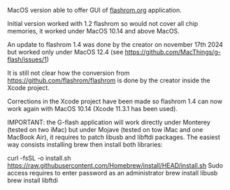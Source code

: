 MacOS version able to offer GUI of [flashrom.org](https://www.flashrom.org/) application.

Initial version worked with 1.2 flashrom so would not cover all chip memories, it worked under MacOS 10.14 and above MacOS.

An update to flashrom 1.4 was done by the creator on november 17th 2024 but worked only under MacOS 12.4 (see https://github.com/MacThings/g-flash/issues/1)

It is still not clear how the conversion from https://github.com/flashrom/flashrom is done by the creator inside the Xcode project.

Corrections in the Xcode project have been made so flashrom 1.4 can now work again with MacOS 10.14 (Xcode 11.3.1 has been used).

IMPORTANT: the G-flash application will work directly under Monterey (tested on two iMac) but under Mojave (tested on tow iMac and one MacBook Air), it requires to patch libusb and libftdi packages. The easiest way consists installing brew then install both libraries:

curl -fsSL -o install.sh https://raw.githubusercontent.com/Homebrew/install/HEAD/install.sh
Sudo access requires to enter password as an administrator
brew install libusb
brew install libftdi
